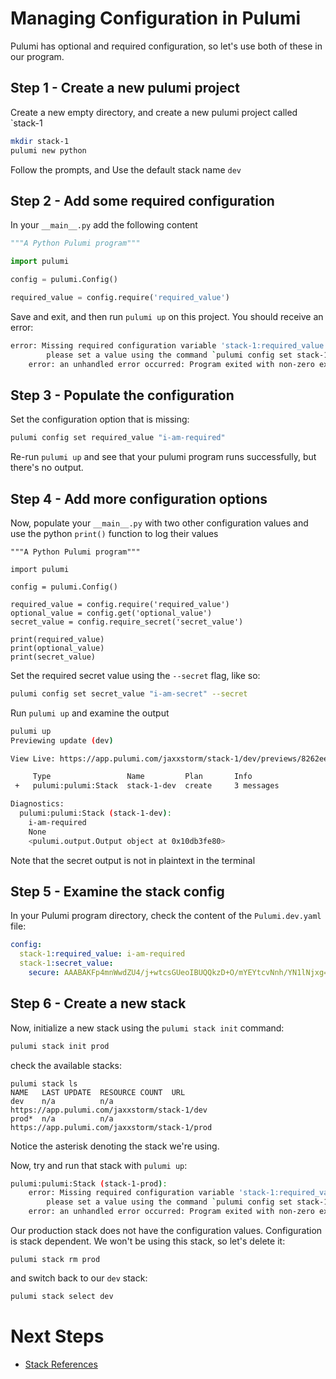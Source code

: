 # Managing Configuration in Pulumi

Pulumi has optional and required configuration, so let's use both of these in our program.

## Step 1 - Create a new pulumi project

Create a new empty directory, and create a new pulumi project called `stack-1

```bash
mkdir stack-1
pulumi new python
```

Follow the prompts, and Use the default stack name `dev`

## Step 2 - Add some required configuration

In your `__main__.py` add the following content

```python
"""A Python Pulumi program"""

import pulumi

config = pulumi.Config()

required_value = config.require('required_value')
```

Save and exit, and then run `pulumi up` on this project. You should receive an error:

```bash
error: Missing required configuration variable 'stack-1:required_value'
        please set a value using the command `pulumi config set stack-1:required_value <value>`
    error: an unhandled error occurred: Program exited with non-zero exit code: 1
```

## Step 3 - Populate the configuration

Set the configuration option that is missing:

```bash
pulumi config set required_value "i-am-required"
```

Re-run `pulumi up` and see that your pulumi program runs successfully, but there's no output.

## Step 4 - Add more configuration options

Now, populate your `__main__.py` with two other configuration values and use the python `print()` function to log their values

```
"""A Python Pulumi program"""

import pulumi

config = pulumi.Config()

required_value = config.require('required_value')
optional_value = config.get('optional_value')
secret_value = config.require_secret('secret_value')

print(required_value)
print(optional_value)
print(secret_value)
```

Set the required secret value using the `--secret` flag, like so:

```bash
pulumi config set secret_value "i-am-secret" --secret
```

Run `pulumi up` and examine the output

```bash
pulumi up 
Previewing update (dev)

View Live: https://app.pulumi.com/jaxxstorm/stack-1/dev/previews/8262ee83-26f9-4ae4-9378-3f415cf76227

     Type                 Name         Plan       Info
 +   pulumi:pulumi:Stack  stack-1-dev  create     3 messages

Diagnostics:
  pulumi:pulumi:Stack (stack-1-dev):
    i-am-required
    None
    <pulumi.output.Output object at 0x10db3fe80>
```

Note that the secret output is not in plaintext in the terminal

## Step 5 - Examine the stack config

In your Pulumi program directory, check the content of the `Pulumi.dev.yaml` file:

```yaml
config:
  stack-1:required_value: i-am-required
  stack-1:secret_value:
    secure: AAABAKFp4mnWwdZU4/j+wtcsGUeoIBUQQkzD+O/mYEYtcvNnh/YN1lNjxg==
```

## Step 6 - Create a new stack

Now, initialize a new stack using the `pulumi stack init` command:

```bash
pulumi stack init prod
```

check the available stacks:

```
pulumi stack ls
NAME   LAST UPDATE  RESOURCE COUNT  URL
dev    n/a          n/a             https://app.pulumi.com/jaxxstorm/stack-1/dev
prod*  n/a          n/a             https://app.pulumi.com/jaxxstorm/stack-1/prod
```

Notice the asterisk denoting the stack we're using.

Now, try and run that stack with `pulumi up`:

```bash
pulumi:pulumi:Stack (stack-1-prod):
    error: Missing required configuration variable 'stack-1:required_value'
        please set a value using the command `pulumi config set stack-1:required_value <value>`
    error: an unhandled error occurred: Program exited with non-zero exit code: 1
````

Our production stack does not have the configuration values. Configuration is stack dependent. We won't be using this stack, so let's delete it:

```
pulumi stack rm prod
```

and switch back to our `dev` stack:

```bash
pulumi stack select dev
```

# Next Steps

* [Stack References](../lab-03/README.md)
